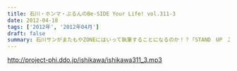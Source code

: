 ```yaml
---
title: 石川・ホンマ・ぶるんのBe-SIDE Your Life! vol.311-3
date: 2012-04-18
tags: ['2012年', '2012年04月']
draft: false
summary: 石川サンがまたもやZONEにはいって執筆することになるのか！？「STAND　UP　JAPAN」の感想！？もなぜかビーサイでは受け付けております。NAMAE
---
```


http://project-phi.ddo.jp/ishikawa/ishikawa311_3.mp3
